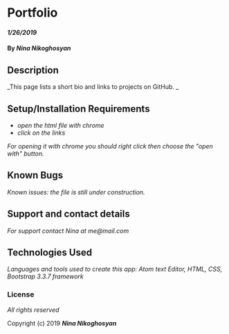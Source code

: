 # Portfolio

#### _1/26/2019_

#### By _**Nina Nikoghosyan**_

## Description

_This page lists a short bio and links to projects on GitHub. _

## Setup/Installation Requirements

* _open the html file with chrome_
* _click on the links_


_For opening it with chrome you should right click then choose the "open with" button._

## Known Bugs

_Known issues: the file is still under construction._

## Support and contact details

_For support contact Nina at me@mail.com_

## Technologies Used

_Languages and tools  used to create this app: Atom text Editor, HTML, CSS, Bootstrap 3.3.7 framework_

### License
_All rights reserved_


Copyright (c) 2019 **_Nina Nikoghosyan_**

